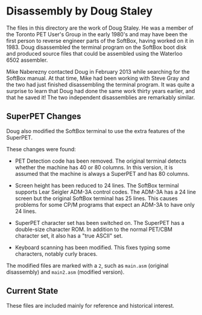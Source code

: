 Disassembly by Doug Staley
==========================

The files in this directory are the work of Doug Staley.  He was a member of
the Toronto PET User's Group in the early 1980's and may have been the first
person to reverse engineer parts of the SoftBox, having worked on it in 1983.
Doug disassembled the terminal program on the SoftBox boot disk and produced
source files that could be assembled using the Waterloo 6502 assembler.

Mike Naberezny contacted Doug in February 2013 while searching for
the SoftBox manual.  At that time, Mike had been working with Steve Gray
and the two had just finished disassembling the terminal program.
It was quite a surprise to learn that Doug had done the same work thirty
years earlier, and that he saved it!  The two independent disassemblies
are remarkably similar.

SuperPET Changes
----------------

Doug also modified the SoftBox terminal to use the extra features of
the SuperPET.

These changes were found:

 - PET Detection code has been removed.  The original terminal detects whether
   the machine has 40 or 80 columns.  In this version, it is assumed that
   the machine is always a SuperPET and has 80 columns.

 - Screen height has been reduced to 24 lines.  The SoftBox terminal supports
   Lear Seigler ADM-3A control codes.  The ADM-3A has a 24 line screen but
   the original SoftBox terminal has 25 lines.  This causes problems for
   some CP/M programs that expect an ADM-3A to have only 24 lines.

 - SuperPET character set has been switched on.  The SuperPET has a double-size
   character ROM.  In addition to the normal PET/CBM character set, it also
   has a "true ASCII" set.

 - Keyboard scanning has been modified.  This fixes typing some characters,
   notably curly braces.

The modified files are marked with a ``2``, such as ``main.asm`` (original
disassembly) and ``main2.asm`` (modified version).

Current State
-------------

These files are included mainly for reference and historical interest.
